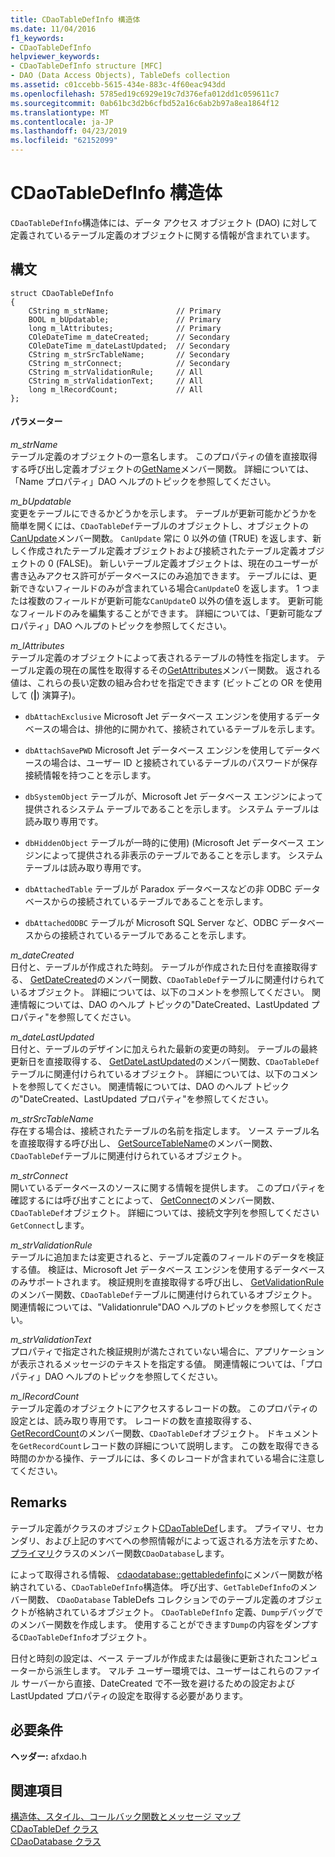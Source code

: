 ```yaml
---
title: CDaoTableDefInfo 構造体
ms.date: 11/04/2016
f1_keywords:
- CDaoTableDefInfo
helpviewer_keywords:
- CDaoTableDefInfo structure [MFC]
- DAO (Data Access Objects), TableDefs collection
ms.assetid: c01ccebb-5615-434e-883c-4f60eac943dd
ms.openlocfilehash: 5785ed19c6929e19c7d376efa012dd1c059611c7
ms.sourcegitcommit: 0ab61bc3d2b6cfbd52a16c6ab2b97a8ea1864f12
ms.translationtype: MT
ms.contentlocale: ja-JP
ms.lasthandoff: 04/23/2019
ms.locfileid: "62152099"
---
```

# <a name="cdaotabledefinfo-structure"></a>CDaoTableDefInfo 構造体

`CDaoTableDefInfo`構造体には、データ アクセス オブジェクト (DAO) に対して定義されているテーブル定義のオブジェクトに関する情報が含まれています。

## <a name="syntax"></a>構文

```
struct CDaoTableDefInfo
{
    CString m_strName;               // Primary
    BOOL m_bUpdatable;               // Primary
    long m_lAttributes;              // Primary
    COleDateTime m_dateCreated;      // Secondary
    COleDateTime m_dateLastUpdated;  // Secondary
    CString m_strSrcTableName;       // Secondary
    CString m_strConnect;            // Secondary
    CString m_strValidationRule;     // All
    CString m_strValidationText;     // All
    long m_lRecordCount;             // All
};
```

#### <a name="parameters"></a>パラメーター

*m_strName*<br/>
テーブル定義のオブジェクトの一意名します。 このプロパティの値を直接取得する呼び出し定義オブジェクトの[GetName](../../mfc/reference/cdaotabledef-class.md#getname)メンバー関数。 詳細については、「Name プロパティ」DAO ヘルプのトピックを参照してください。

*m_bUpdatable*<br/>
変更をテーブルにできるかどうかを示します。 テーブルが更新可能かどうかを簡単を開くには、`CDaoTableDef`テーブルのオブジェクトし、オブジェクトの[CanUpdate](../../mfc/reference/cdaotabledef-class.md#canupdate)メンバー関数。 `CanUpdate` 常に 0 以外の値 (TRUE) を返します、新しく作成されたテーブル定義オブジェクトおよび接続されたテーブル定義オブジェクトの 0 (FALSE)。 新しいテーブル定義オブジェクトは、現在のユーザーが書き込みアクセス許可がデータベースにのみ追加できます。 テーブルには、更新できないフィールドのみが含まれている場合`CanUpdate`0 を返します。 1 つまたは複数のフィールドが更新可能な`CanUpdate`0 以外の値を返します。 更新可能なフィールドのみを編集することができます。 詳細については、「更新可能なプロパティ」DAO ヘルプのトピックを参照してください。

*m_lAttributes*<br/>
テーブル定義のオブジェクトによって表されるテーブルの特性を指定します。 テーブル定義の現在の属性を取得するその[GetAttributes](../../mfc/reference/cdaotabledef-class.md#getattributes)メンバー関数。 返される値は、これらの長い定数の組み合わせを指定できます (ビットごとの OR を使用して (**&#124;**) 演算子)。

- `dbAttachExclusive` Microsoft Jet データベース エンジンを使用するデータベースの場合は、排他的に開かれて、接続されているテーブルを示します。

- `dbAttachSavePWD` Microsoft Jet データベース エンジンを使用してデータベースの場合は、ユーザー ID と接続されているテーブルのパスワードが保存接続情報を持つことを示します。

- `dbSystemObject` テーブルが、Microsoft Jet データベース エンジンによって提供されるシステム テーブルであることを示します。 システム テーブルは読み取り専用です。

- `dbHiddenObject` テーブルが一時的に使用) (Microsoft Jet データベース エンジンによって提供される非表示のテーブルであることを示します。 システム テーブルは読み取り専用です。

- `dbAttachedTable` テーブルが Paradox データベースなどの非 ODBC データベースからの接続されているテーブルであることを示します。

- `dbAttachedODBC` テーブルが Microsoft SQL Server など、ODBC データベースからの接続されているテーブルであることを示します。

*m_dateCreated*<br/>
日付と、テーブルが作成された時刻。 テーブルが作成された日付を直接取得する、 [GetDateCreated](../../mfc/reference/cdaotabledef-class.md#getdatecreated)のメンバー関数、`CDaoTableDef`テーブルに関連付けられているオブジェクト。 詳細については、以下のコメントを参照してください。 関連情報については、DAO のヘルプ トピックの"DateCreated、LastUpdated プロパティ"を参照してください。

*m_dateLastUpdated*<br/>
日付と、テーブルのデザインに加えられた最新の変更の時刻。 テーブルの最終更新日を直接取得する、 [GetDateLastUpdated](../../mfc/reference/cdaotabledef-class.md#getdatelastupdated)のメンバー関数、`CDaoTableDef`テーブルに関連付けられているオブジェクト。 詳細については、以下のコメントを参照してください。 関連情報については、DAO のヘルプ トピックの"DateCreated、LastUpdated プロパティ"を参照してください。

*m_strSrcTableName*<br/>
存在する場合は、接続されたテーブルの名前を指定します。 ソース テーブル名を直接取得する呼び出し、 [GetSourceTableName](../../mfc/reference/cdaotabledef-class.md#getsourcetablename)のメンバー関数、`CDaoTableDef`テーブルに関連付けられているオブジェクト。

*m_strConnect*<br/>
開いているデータベースのソースに関する情報を提供します。 このプロパティを確認するには呼び出すことによって、 [GetConnect](../../mfc/reference/cdaotabledef-class.md#getconnect)のメンバー関数、`CDaoTableDef`オブジェクト。 詳細については、接続文字列を参照してください`GetConnect`します。

*m_strValidationRule*<br/>
テーブルに追加または変更されると、テーブル定義のフィールドのデータを検証する値。 検証は、Microsoft Jet データベース エンジンを使用するデータベースのみサポートされます。 検証規則を直接取得する呼び出し、 [GetValidationRule](../../mfc/reference/cdaotabledef-class.md#getvalidationrule)のメンバー関数、`CDaoTableDef`テーブルに関連付けられているオブジェクト。 関連情報については、"Validationrule"DAO ヘルプのトピックを参照してください。

*m_strValidationText*<br/>
プロパティで指定された検証規則が満たされていない場合に、アプリケーションが表示されるメッセージのテキストを指定する値。 関連情報については、「プロパティ」DAO ヘルプのトピックを参照してください。

*m_lRecordCount*<br/>
テーブル定義のオブジェクトにアクセスするレコードの数。 このプロパティの設定とは、読み取り専用です。 レコードの数を直接取得する、 [GetRecordCount](../../mfc/reference/cdaotabledef-class.md#getrecordcount)のメンバー関数、`CDaoTableDef`オブジェクト。 ドキュメントを`GetRecordCount`レコード数の詳細について説明します。 この数を取得できる時間のかかる操作、テーブルには、多くのレコードが含まれている場合に注意してください。

## <a name="remarks"></a>Remarks

テーブル定義がクラスのオブジェクト[CDaoTableDef](../../mfc/reference/cdaotabledef-class.md)します。 プライマリ、セカンダリ、および上記のすべてへの参照情報がによって返される方法を示すため、[プライマリ](../../mfc/reference/cdaodatabase-class.md#gettabledefinfo)クラスのメンバー関数`CDaoDatabase`します。

によって取得される情報、 [cdaodatabase::gettabledefinfo](../../mfc/reference/cdaodatabase-class.md#gettabledefinfo)にメンバー関数が格納されている、`CDaoTableDefInfo`構造体。 呼び出す、`GetTableDefInfo`のメンバー関数、 `CDaoDatabase` TableDefs コレクションでのテーブル定義のオブジェクトが格納されているオブジェクト。 `CDaoTableDefInfo` 定義、`Dump`デバッグでのメンバー関数を作成します。 使用することができます`Dump`の内容をダンプする`CDaoTableDefInfo`オブジェクト。

日付と時刻の設定は、ベース テーブルが作成または最後に更新されたコンピューターから派生します。 マルチ ユーザー環境では、ユーザーはこれらのファイル サーバーから直接、DateCreated で不一致を避けるための設定および LastUpdated プロパティの設定を取得する必要があります。

## <a name="requirements"></a>必要条件

**ヘッダー:** afxdao.h

## <a name="see-also"></a>関連項目

[構造体、スタイル、コールバック関数とメッセージ マップ](../../mfc/reference/structures-styles-callbacks-and-message-maps.md)<br/>
[CDaoTableDef クラス](../../mfc/reference/cdaotabledef-class.md)<br/>
[CDaoDatabase クラス](../../mfc/reference/cdaodatabase-class.md)
